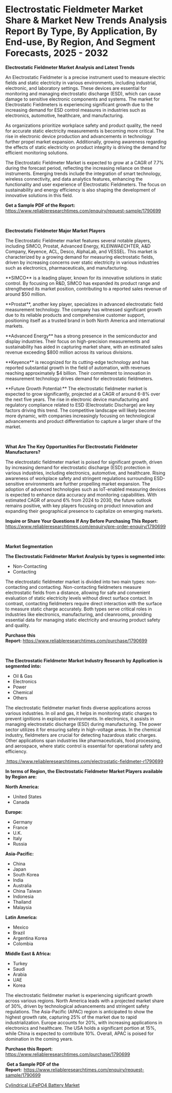 <p><h1>Electrostatic Fieldmeter Market Share & Market New Trends Analysis Report By Type, By Application, By End-use, By Region, And Segment Forecasts, 2025 - 2032</h1></p><p><strong>Electrostatic Fieldmeter Market Analysis and Latest Trends</strong></p>
<p><p>An Electrostatic Fieldmeter is a precise instrument used to measure electric fields and static electricity in various environments, including industrial, electronic, and laboratory settings. These devices are essential for monitoring and managing electrostatic discharge (ESD), which can cause damage to sensitive electronic components and systems. The market for Electrostatic Fieldmeters is experiencing significant growth due to the increasing demand for ESD control measures in industries such as electronics, automotive, healthcare, and manufacturing. </p><p>As organizations prioritize workplace safety and product quality, the need for accurate static electricity measurements is becoming more critical. The rise in electronic device production and advancements in technology further propel market expansion. Additionally, growing awareness regarding the effects of static electricity on product integrity is driving the demand for efficient monitoring solutions. </p><p>The Electrostatic Fieldmeter Market is expected to grow at a CAGR of 7.7% during the forecast period, reflecting the increasing reliance on these instruments. Emerging trends include the integration of smart technology, wireless connectivity, and data analytics features, enhancing the functionality and user experience of Electrostatic Fieldmeters. The focus on sustainability and energy efficiency is also shaping the development of innovative solutions in this field.</p></p>
<p><strong>Get a Sample PDF of the Report:&nbsp;</strong> <a href="https://www.reliableresearchtimes.com/enquiry/request-sample/1790699?utm_campaign=2455&utm_medium=2&utm_source=Github&utm_content=ia&utm_term=13022025&utm_id=electrostatic-fieldmeter">https://www.reliableresearchtimes.com/enquiry/request-sample/1790699</a></p>
<p>&nbsp;</p>
<p><strong>Electrostatic Fieldmeter Major Market Players</strong></p>
<p><p>The Electrostatic Fieldmeter market features several notable players, including SIMCO, Prostat, Advanced Energy, KLEINWAECHTER, A&D Company, Keyence, ACL, Desco, AlphaLab, and VESSEL. This market is characterized by a growing demand for measuring electrostatic fields, driven by increasing concerns over static electricity in various industries such as electronics, pharmaceuticals, and manufacturing.</p><p>**SIMCO** is a leading player, known for its innovative solutions in static control. By focusing on R&D, SIMCO has expanded its product range and strengthened its market position, contributing to a reported sales revenue of around $50 million.</p><p>**Prostat**, another key player, specializes in advanced electrostatic field measurement technology. The company has witnessed significant growth due to its reliable products and comprehensive customer support, positioning itself as a trusted brand in both North America and international markets. </p><p>**Advanced Energy** has a strong presence in the semiconductor and display industries. Their focus on high-precision measurements and sustainability has aided in capturing market share, with an estimated sales revenue exceeding $800 million across its various divisions.</p><p>**Keyence** is recognized for its cutting-edge technology and has reported substantial growth in the field of automation, with revenues reaching approximately $4 billion. Their commitment to innovation in measurement technology drives demand for electrostatic fieldmeters.</p><p>**Future Growth Potential:** The electrostatic fieldmeter market is expected to grow significantly, projected at a CAGR of around 6-8% over the next five years. The rise in electronic device manufacturing and regulatory compliance related to ESD (Electrostatic Discharge) are key factors driving this trend. The competitive landscape will likely become more dynamic, with companies increasingly focusing on technological advancements and product differentiation to capture a larger share of the market.</p></p>
<p>&nbsp;</p>
<p><strong>What Are The Key Opportunities For Electrostatic Fieldmeter Manufacturers?</strong></p>
<p><p>The electrostatic fieldmeter market is poised for significant growth, driven by increasing demand for electrostatic discharge (ESD) protection in various industries, including electronics, automotive, and healthcare. Rising awareness of workplace safety and stringent regulations surrounding ESD-sensitive environments are further propelling market expansion. The adoption of advanced technologies such as IoT-enabled measuring devices is expected to enhance data accuracy and monitoring capabilities. With estimated CAGR of around 6% from 2024 to 2030, the future outlook remains positive, with key players focusing on product innovation and expanding their geographical presence to capitalize on emerging markets.</p></p>
<p><strong>Inquire or Share Your Questions If Any Before Purchasing This Report:</strong> <a href="https://www.reliableresearchtimes.com/enquiry/pre-order-enquiry/1790699?utm_campaign=2455&utm_medium=2&utm_source=Github&utm_content=ia&utm_term=13022025&utm_id=electrostatic-fieldmeter">https://www.reliableresearchtimes.com/enquiry/pre-order-enquiry/1790699</a></p>
<p>&nbsp;</p>
<p><strong>Market Segmentation</strong></p>
<p><strong>The Electrostatic Fieldmeter Market Analysis by types is segmented into:</strong></p>
<p><ul><li>Non-Contacting</li><li>Contacting</li></ul></p>
<p><p>The electrostatic fieldmeter market is divided into two main types: non-contacting and contacting. Non-contacting fieldmeters measure electrostatic fields from a distance, allowing for safe and convenient evaluation of static electricity levels without direct surface contact. In contrast, contacting fieldmeters require direct interaction with the surface to measure static charge accurately. Both types serve critical roles in industries like electronics, manufacturing, and cleanrooms, providing essential data for managing static electricity and ensuring product safety and quality.</p></p>
<p><strong>Purchase this Report:&nbsp;</strong><a href="https://www.reliableresearchtimes.com/purchase/1790699?utm_campaign=2455&utm_medium=2&utm_source=Github&utm_content=ia&utm_term=13022025&utm_id=electrostatic-fieldmeter">https://www.reliableresearchtimes.com/purchase/1790699</a></p>
<p>&nbsp;</p>
<p><strong>The Electrostatic Fieldmeter Market Industry Research by Application is segmented into:</strong></p>
<p><ul><li>Oil & Gas</li><li>Electronics</li><li>Power</li><li>Chemical</li><li>Others</li></ul></p>
<p><p>The electrostatic fieldmeter market finds diverse applications across various industries. In oil and gas, it helps in monitoring static charges to prevent ignitions in explosive environments. In electronics, it assists in managing electrostatic discharge (ESD) during manufacturing. The power sector utilizes it for ensuring safety in high-voltage areas. In the chemical industry, fieldmeters are crucial for detecting hazardous static charges. Other applications span industries like pharmaceuticals, food processing, and aerospace, where static control is essential for operational safety and efficiency.</p></p>
<p><a href="https://www.reliableresearchtimes.com/electrostatic-fieldmeter-r1790699?utm_campaign=2455&utm_medium=2&utm_source=Github&utm_content=ia&utm_term=13022025&utm_id=electrostatic-fieldmeter">&nbsp;https://www.reliableresearchtimes.com/electrostatic-fieldmeter-r1790699</a></p>
<p><strong>In terms of Region, the Electrostatic Fieldmeter Market Players available by Region are:</strong></p>
<p>
    <p> <strong> North America: </strong>
        <ul>
            <li>United States</li>
            <li>Canada</li>
        </ul>
        </p> 
    <p> <strong> Europe: </strong>
        <ul>
            <li>Germany</li>
            <li>France</li>
            <li>U.K.</li>
            <li>Italy</li>
            <li>Russia</li>
        </ul>
        </p> 
    <p> <strong> Asia-Pacific: </strong>
        <ul>
            <li>China</li>
            <li>Japan</li>
            <li>South Korea</li>
            <li>India</li>
            <li>Australia</li>
            <li>China Taiwan</li>
            <li>Indonesia</li>
            <li>Thailand</li>
            <li>Malaysia</li>
        </ul>
        </p> 
    <p> <strong> Latin America: </strong>
        <ul>
            <li>Mexico</li>
            <li>Brazil</li>
            <li>Argentina Korea</li>
            <li>Colombia</li>
        </ul>
        </p> 
    <p> <strong> Middle East & Africa: </strong>
        <ul>
            <li>Turkey</li>
            <li>Saudi</li>
            <li>Arabia</li>
            <li>UAE</li>
            <li>Korea</li>
        </ul>
    </p>
    </p>
<p><p>The electrostatic fieldmeter market is experiencing significant growth across various regions. North America leads with a projected market share of 30%, driven by technological advancements and stringent safety regulations. The Asia-Pacific (APAC) region is anticipated to show the highest growth rate, capturing 25% of the market due to rapid industrialization. Europe accounts for 20%, with increasing applications in electronics and healthcare. The USA holds a significant portion at 15%, while China is expected to contribute 10%. Overall, APAC is poised for domination in the coming years.</p></p>
<p><strong>Purchase this Report: </strong><a href="https://www.reliableresearchtimes.com/purchase/1790699?utm_campaign=2455&utm_medium=2&utm_source=Github&utm_content=ia&utm_term=13022025&utm_id=electrostatic-fieldmeter">https://www.reliableresearchtimes.com/purchase/1790699</a></p>
<p>&nbsp;<strong>Get a Sample PDF of the Report:&nbsp;&nbsp;</strong><a href="https://www.reliableresearchtimes.com/enquiry/request-sample/1790699?utm_campaign=2455&utm_medium=2&utm_source=Github&utm_content=ia&utm_term=13022025&utm_id=electrostatic-fieldmeter">https://www.reliableresearchtimes.com/enquiry/request-sample/1790699</a></p>
<p><strong></strong></p>
<p><p><a href="https://github.com/xanaanenkaly/Market-Research-Report-List-1/blob/main/cylindrical-lifepo4-battery-market.md?utm_campaign=2455&utm_medium=2&utm_source=Github&utm_content=ia&utm_term=13022025&utm_id=electrostatic-fieldmeter">Cylindrical LiFePO4 Battery Market</a></p></p>